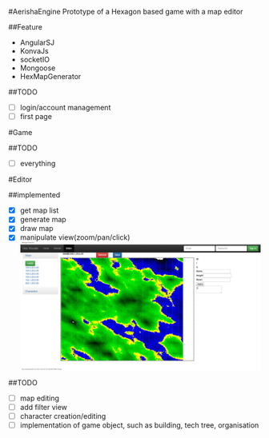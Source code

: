 #AerishaEngine
Prototype of a Hexagon based game with a map editor

##Feature
- AngularSJ
- KonvaJs
- socketIO
- Mongoose
- HexMapGenerator

##TODO
- [ ] login/account management
- [ ] first page

#Game

##TODO
- [ ] everything

#Editor

##implemented
- [x] get map list
- [x] generate map
- [x] draw map
- [x] manipulate view(zoom/pan/click)
![Alt text](/screenshot/HexmapWonder%20(2).png?raw=true)

##TODO
- [ ] map editing
- [ ] add filter view
- [ ] character creation/editing
- [ ] implementation of game object, such as building, tech tree, organisation
